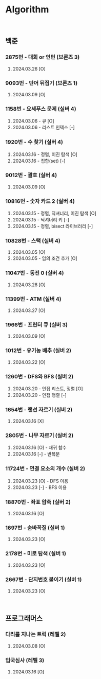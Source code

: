 # Algorithm
<br/>

## 백준

### 2875번 - 대회 or 인턴 (브론즈 3)
1. 2024.03.26 [O]

### 9093번 - 단어 뒤집기 (브론즈 1)
1. 2024.03.09 [O]

### 1158번 - 요세푸스 문제 (실버 4)
1. 2024.03.06 - 큐 [O]
2. 2024.03.06 - 리스트 인덱스 [-]

### 1920번 - 수 찾기 (실버 4)
1. 2024.03.16 - 정렬, 이진 탐색 [O]
2. 2024.03.16 - 집합(set) [-]

### 9012번 - 괄호 (실버 4)
1. 2024.03.09 [O]

### 10816번 - 숫자 카드 2 (실버 4)
1. 2024.03.15 - 정렬, 딕셔너리, 이진 탐색 [O]
2. 2024.03.15 - 딕셔너리 키 [-]
3. 2024.03.15 - 정렬, bisect 라이브러리 [-]

### 10828번 - 스택 (실버 4)
1. 2024.03.05 [O]
2. 2024.03.05 - 임의 조건 추가 [O]

### 11047번 - 동전 0 (실버 4)
1. 2024.03.28 [O]

### 11399번 - ATM (실버 4)
1. 2024.03.27 [O]

### 1966번 - 프린터 큐 (실버 3)
1. 2024.03.09 [O]

### 1012번 - 유기농 배추 (실버 2)
1. 2024.03.22 [O]

### 1260번 - DFS와 BFS (실버 2)
1. 2024.03.20 - 인접 리스트, 정렬 [O]
1. 2024.03.20 - 인접 행렬 [-]

### 1654번 - 랜선 자르기 (실버 2)
1. 2024.03.16 [X]

### 2805번 - 나무 자르기 (실버 2)
1. 2024.03.16 [O] - 재귀 함수
2. 2024.03.16 [-] - 반복문

### 11724번 - 연결 요소의 개수 (실버 2)
1. 2024.03.23 [O] - DFS 이용
1. 2024.03.23 [-] - BFS 이용

### 18870번 - 좌표 압축 (실버 2)
1. 2024.03.16 [O]

### 1697번 - 숨바꼭질 (실버 1)
1. 2024.03.23 [O]

### 2178번 - 미로 탐색 (실버 1)
1. 2024.03.23 [O]

### 2667번 - 단지번호 붙이기 (실버 1)
1. 2024.03.23 [O]

<br/>

## 프로그래머스

### 다리를 지나는 트럭 (레벨 2)
1. 2024.03.08 [O]

### 입국심사 (레벨 3)
1. 2024.03.16 [O]